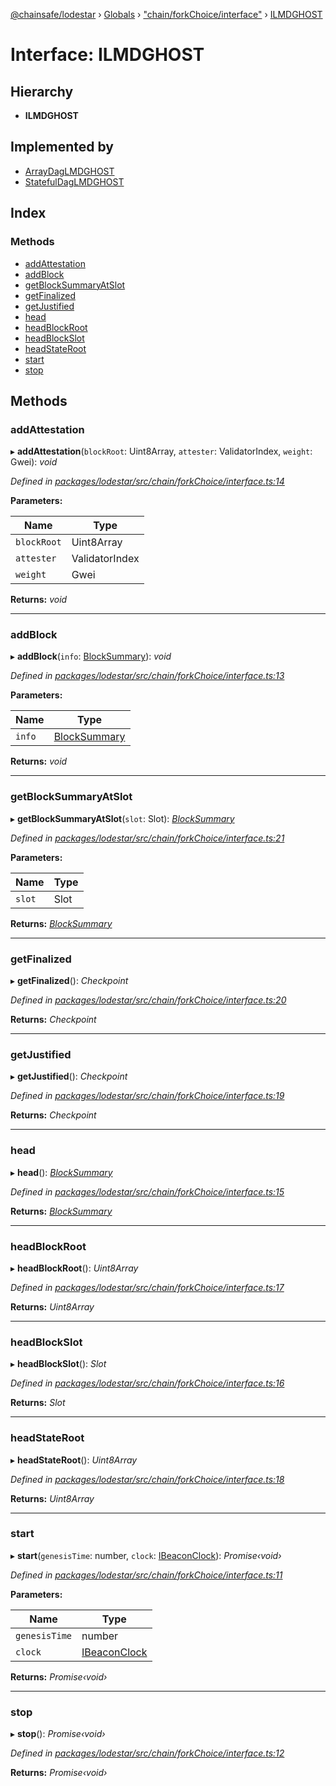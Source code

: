 [@chainsafe/lodestar](../README.md) › [Globals](../globals.md) › ["chain/forkChoice/interface"](../modules/_chain_forkchoice_interface_.md) › [ILMDGHOST](_chain_forkchoice_interface_.ilmdghost.md)

# Interface: ILMDGHOST

## Hierarchy

* **ILMDGHOST**

## Implemented by

* [ArrayDagLMDGHOST](../classes/_chain_forkchoice_arraydag_lmdghost_.arraydaglmdghost.md)
* [StatefulDagLMDGHOST](../classes/_chain_forkchoice_statefuldag_lmdghost_.statefuldaglmdghost.md)

## Index

### Methods

* [addAttestation](_chain_forkchoice_interface_.ilmdghost.md#addattestation)
* [addBlock](_chain_forkchoice_interface_.ilmdghost.md#addblock)
* [getBlockSummaryAtSlot](_chain_forkchoice_interface_.ilmdghost.md#getblocksummaryatslot)
* [getFinalized](_chain_forkchoice_interface_.ilmdghost.md#getfinalized)
* [getJustified](_chain_forkchoice_interface_.ilmdghost.md#getjustified)
* [head](_chain_forkchoice_interface_.ilmdghost.md#head)
* [headBlockRoot](_chain_forkchoice_interface_.ilmdghost.md#headblockroot)
* [headBlockSlot](_chain_forkchoice_interface_.ilmdghost.md#headblockslot)
* [headStateRoot](_chain_forkchoice_interface_.ilmdghost.md#headstateroot)
* [start](_chain_forkchoice_interface_.ilmdghost.md#start)
* [stop](_chain_forkchoice_interface_.ilmdghost.md#stop)

## Methods

###  addAttestation

▸ **addAttestation**(`blockRoot`: Uint8Array, `attester`: ValidatorIndex, `weight`: Gwei): *void*

*Defined in [packages/lodestar/src/chain/forkChoice/interface.ts:14](https://github.com/ChainSafe/lodestar/blob/9711bce31/packages/lodestar/src/chain/forkChoice/interface.ts#L14)*

**Parameters:**

Name | Type |
------ | ------ |
`blockRoot` | Uint8Array |
`attester` | ValidatorIndex |
`weight` | Gwei |

**Returns:** *void*

___

###  addBlock

▸ **addBlock**(`info`: [BlockSummary](_chain_forkchoice_interface_.blocksummary.md)): *void*

*Defined in [packages/lodestar/src/chain/forkChoice/interface.ts:13](https://github.com/ChainSafe/lodestar/blob/9711bce31/packages/lodestar/src/chain/forkChoice/interface.ts#L13)*

**Parameters:**

Name | Type |
------ | ------ |
`info` | [BlockSummary](_chain_forkchoice_interface_.blocksummary.md) |

**Returns:** *void*

___

###  getBlockSummaryAtSlot

▸ **getBlockSummaryAtSlot**(`slot`: Slot): *[BlockSummary](_chain_forkchoice_interface_.blocksummary.md)*

*Defined in [packages/lodestar/src/chain/forkChoice/interface.ts:21](https://github.com/ChainSafe/lodestar/blob/9711bce31/packages/lodestar/src/chain/forkChoice/interface.ts#L21)*

**Parameters:**

Name | Type |
------ | ------ |
`slot` | Slot |

**Returns:** *[BlockSummary](_chain_forkchoice_interface_.blocksummary.md)*

___

###  getFinalized

▸ **getFinalized**(): *Checkpoint*

*Defined in [packages/lodestar/src/chain/forkChoice/interface.ts:20](https://github.com/ChainSafe/lodestar/blob/9711bce31/packages/lodestar/src/chain/forkChoice/interface.ts#L20)*

**Returns:** *Checkpoint*

___

###  getJustified

▸ **getJustified**(): *Checkpoint*

*Defined in [packages/lodestar/src/chain/forkChoice/interface.ts:19](https://github.com/ChainSafe/lodestar/blob/9711bce31/packages/lodestar/src/chain/forkChoice/interface.ts#L19)*

**Returns:** *Checkpoint*

___

###  head

▸ **head**(): *[BlockSummary](_chain_forkchoice_interface_.blocksummary.md)*

*Defined in [packages/lodestar/src/chain/forkChoice/interface.ts:15](https://github.com/ChainSafe/lodestar/blob/9711bce31/packages/lodestar/src/chain/forkChoice/interface.ts#L15)*

**Returns:** *[BlockSummary](_chain_forkchoice_interface_.blocksummary.md)*

___

###  headBlockRoot

▸ **headBlockRoot**(): *Uint8Array*

*Defined in [packages/lodestar/src/chain/forkChoice/interface.ts:17](https://github.com/ChainSafe/lodestar/blob/9711bce31/packages/lodestar/src/chain/forkChoice/interface.ts#L17)*

**Returns:** *Uint8Array*

___

###  headBlockSlot

▸ **headBlockSlot**(): *Slot*

*Defined in [packages/lodestar/src/chain/forkChoice/interface.ts:16](https://github.com/ChainSafe/lodestar/blob/9711bce31/packages/lodestar/src/chain/forkChoice/interface.ts#L16)*

**Returns:** *Slot*

___

###  headStateRoot

▸ **headStateRoot**(): *Uint8Array*

*Defined in [packages/lodestar/src/chain/forkChoice/interface.ts:18](https://github.com/ChainSafe/lodestar/blob/9711bce31/packages/lodestar/src/chain/forkChoice/interface.ts#L18)*

**Returns:** *Uint8Array*

___

###  start

▸ **start**(`genesisTime`: number, `clock`: [IBeaconClock](_chain_clock_interface_.ibeaconclock.md)): *Promise‹void›*

*Defined in [packages/lodestar/src/chain/forkChoice/interface.ts:11](https://github.com/ChainSafe/lodestar/blob/9711bce31/packages/lodestar/src/chain/forkChoice/interface.ts#L11)*

**Parameters:**

Name | Type |
------ | ------ |
`genesisTime` | number |
`clock` | [IBeaconClock](_chain_clock_interface_.ibeaconclock.md) |

**Returns:** *Promise‹void›*

___

###  stop

▸ **stop**(): *Promise‹void›*

*Defined in [packages/lodestar/src/chain/forkChoice/interface.ts:12](https://github.com/ChainSafe/lodestar/blob/9711bce31/packages/lodestar/src/chain/forkChoice/interface.ts#L12)*

**Returns:** *Promise‹void›*

